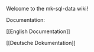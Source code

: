 Welcome to the mk-sql-data wiki!

Documentation:

[[English Documentation]]

[[Deutsche Dokumentation]]

